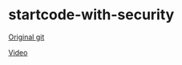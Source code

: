 # startcode-with-security

[Original git](https://github.com/lmor-spring2024/security-start-backend)

[Video](https://www.youtube.com/watch?v=K4ObiCyykLU)


